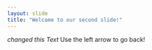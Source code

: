 ```yaml
---
layout: slide
title: "Welcome to our second slide!"
---
```

_changed *this* Text_
Use the left arrow to go back!
